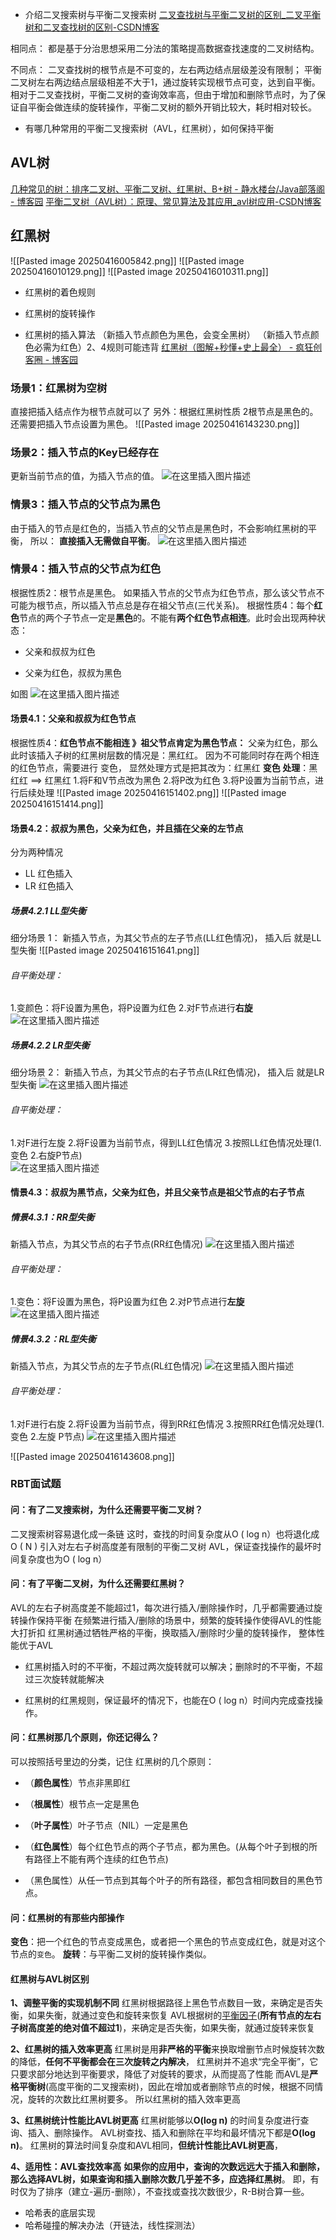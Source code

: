 - 介绍二叉搜索树与平衡二叉搜索树
[二叉查找树与平衡二叉树的区别_二叉平衡树和二叉查找树的区别-CSDN博客](https://blog.csdn.net/qq_42610605/article/details/100095307)

相同点：
都是基于分治思想采用二分法的策略提高数据查找速度的二叉树结构。

不同点：
二叉查找树的根节点是不可变的，左右两边结点层级差没有限制；
平衡二叉树左右两边结点层级相差不大于1，通过旋转实现根节点可变，达到自平衡。
相对于二叉查找树，平衡二叉树的查询效率高，但由于增加和删除节点时，为了保证自平衡会做连续的旋转操作，平衡二叉树的额外开销比较大，耗时相对较长。

- 有哪几种常用的平衡二叉搜索树（AVL，红黑树），如何保持平衡
## AVL树
[几种常见的树：排序二叉树、平衡二叉树、红黑树、B+树 - 静水楼台/Java部落阁 - 博客园](https://www.cnblogs.com/rouqinglangzi/p/6906230.html#_label0)
[平衡二叉树（AVL树）：原理、常见算法及其应用_avl树应用-CSDN博客](https://blog.csdn.net/weixin_43841461/article/details/142414109)

## 红黑树
![[Pasted image 20250416005842.png]]
![[Pasted image 20250416010129.png]]
![[Pasted image 20250416010311.png]]
- 红黑树的着色规则
- 红黑树的旋转操作

- 红黑树的插入算法
（新插入节点颜色为黑色，会变全黑树）
（新插入节点颜色必需为红色）2、4规则可能违背
[红黑树（图解+秒懂+史上最全） - 疯狂创客圈 - 博客园](https://www.cnblogs.com/crazymakercircle/p/16320430.html)
### 场景1：红黑树为空树
直接把插入结点作为根节点就可以了
另外：根据红黑树性质 2根节点是黑色的。还需要把插入节点设置为黑色。
![[Pasted image 20250416143230.png]]
### 场景2：插入节点的Key已经存在
更新当前节点的值，为插入节点的值。
![在这里插入图片描述](https://img-blog.csdnimg.cn/20210412094118977.png)

### 情景3：插入节点的父节点为黑色
由于插入的节点是红色的，当插入节点的父节点是黑色时，不会影响红黑树的平衡，
所以： **直接插入无需做自平衡**。
![在这里插入图片描述](https://img-blog.csdnimg.cn/20210412094724987.png)

### 情景4：插入节点的父节点为红色
根据性质2：根节点是黑色。
如果插入节点的父节点为红色节点，那么该父节点不可能为根节点，所以插入节点总是存在祖父节点(三代关系)。
根据性质4：每个**红色**节点的两个子节点一定是**黑色**的。不能有**两个红色节点相连**。此时会出现两种状态：
- 父亲和叔叔为红色
    
- 父亲为红色，叔叔为黑色
    
如图
![在这里插入图片描述](https://img-blog.csdnimg.cn/20210412100154174.png)
#### 场景4.1：父亲和叔叔为红色节点
根据性质4：**红色节点不能相连 》祖父节点肯定为黑色节点：**
父亲为红色，那么此时该插入子树的红黑树层数的情况是：黑红红。
因为不可能同时存在两个相连的红色节点，需要进行 变色， 显然处理方式是把其改为：红黑红
**变色 处理**：黑红红 ==> 红黑红
1.将F和V节点改为黑色
2.将P改为红色
3.将P设置为当前节点，进行后续处理
![[Pasted image 20250416151402.png]]
![[Pasted image 20250416151414.png]]

#### 场景4.2：叔叔为黑色，父亲为红色，并且插在父亲的左节点
分为两种情况
- LL 红色插入
- LR 红色插入
##### 场景4.2.1 LL型失衡
细分场景 1： 新插入节点，为其父节点的左子节点(LL红色情况)， 插入后 就是LL 型失衡
![[Pasted image 20250416151641.png]]
###### 自平衡处理：
1.变颜色：将F设置为黑色，将P设置为红色
2.对F节点进行**右旋**
![在这里插入图片描述](https://img-blog.csdnimg.cn/20210412160626713.png?x-oss-process=image/watermark,type_ZmFuZ3poZW5naGVpdGk,shadow_10,text_aHR0cHM6Ly9ibG9nLmNzZG4ubmV0L0ZhbGxpbmdfc3RhcnNf,size_16,color_FFFFFF,t_70)

##### 场景4.2.2 LR型失衡
细分场景 2： 新插入节点，为其父节点的右子节点(LR红色情况)， 插入后 就是LR 型失衡
![在这里插入图片描述](https://img-blog.csdnimg.cn/20210412153113242.png)

###### 自平衡处理：
1.对F进行左旋
2.将F设置为当前节点，得到LL红色情况
3.按照LL红色情况处理(1.变色 2.右旋P节点)  
![在这里插入图片描述](https://img-blog.csdnimg.cn/20210412153954767.png)

#### 情景4.3：叔叔为黑节点，父亲为红色，并且父亲节点是祖父节点的右子节点
##### 情景4.3.1：RR型失衡
新插入节点，为其父节点的右子节点(RR红色情况)
![在这里插入图片描述](https://img-blog.csdnimg.cn/20210412155529702.png)

###### 自平衡处理：
1.变色：将F设置为黑色，将P设置为红色
2.对P节点进行**左旋**
![在这里插入图片描述](https://img-blog.csdnimg.cn/20210412160829355.png)

##### 情景4.3.2：RL型失衡
新插入节点，为其父节点的左子节点(RL红色情况)
![在这里插入图片描述](https://img-blog.csdnimg.cn/20210412161045393.png)

###### 自平衡处理：
1.对F进行右旋
2.将F设置为当前节点，得到RR红色情况
3.按照RR红色情况处理(1.变色 2.左旋 P节点)
![在这里插入图片描述](https://img-blog.csdnimg.cn/20210412161924591.png)


![[Pasted image 20250416143608.png]]

### RBT面试题
#### **问：有了二叉搜索树，为什么还需要平衡二叉树？**
二叉搜索树容易退化成一条链
这时，查找的时间复杂度从O ( log n）也将退化成O ( N )
引入对左右子树高度差有限制的平衡二叉树 AVL，保证查找操作的最坏时间复杂度也为O ( log n）
#### 问：有了平衡二叉树，为什么还需要红黑树？
AVL的左右子树高度差不能超过1，每次进行插入/删除操作时，几乎都需要通过旋转操作保持平衡
在频繁进行插入/删除的场景中，频繁的旋转操作使得AVL的性能大打折扣
红黑树通过牺牲严格的平衡，换取插入/删除时少量的旋转操作，
整体性能优于AVL
- 红黑树插入时的不平衡，不超过两次旋转就可以解决；删除时的不平衡，不超过三次旋转就能解决
    
- 红黑树的红黑规则，保证最坏的情况下，也能在O ( log n）时间内完成查找操作。
#### 问：红黑树那几个原则，你还记得么？
可以按照括号里边的分类，记住 红黑树的几个原则：
- （**颜色属性**）节点非黑即红
    
- （**根属性**）根节点一定是黑色
    
- （**叶子属性**）叶子节点（NIL）一定是黑色
    
- （**红色属性**）每个红色节点的两个子节点，都为黑色。(从每个叶子到根的所有路径上不能有两个连续的红色节点)
    
- （黑色属性）从任一节点到其每个叶子的所有路径，都包含相同数目的黑色节点。
#### 问：红黑树的有那些内部操作
**变色**：把一个红色的节点变成黑色，或者把一个黑色的节点变成红色，就是对这个节点的`变色`。
**旋转**：与平衡二叉树的旋转操作类似。
#### 红黑树与AVL树区别
**1、调整平衡的实现机制不同**
红黑树根据路径上黑色节点数目一致，来确定是否失衡，如果失衡，就通过变色和旋转来恢复
AVL根据树的[平衡因子](https://so.csdn.net/so/search?q=%E5%B9%B3%E8%A1%A1%E5%9B%A0%E5%AD%90&spm=1001.2101.3001.7020)(**所有节点的左右子树高度差的绝对值不超过1**)，来确定是否失衡，如果失衡，就通过旋转来恢复

**2、红黑树的插入效率更高**
红黑树是用**非严格的平衡**来换取增删节点时候旋转次数的降低，**任何不平衡都会在三次旋转之内解决**，
红黑树并不追求“完全平衡”，它只要求部分地达到平衡要求，降低了对旋转的要求，从而提高了性能
而AVL是**严格平衡树**(高度平衡的二叉搜索树)，因此在增加或者删除节点的时候，根据不同情况，旋转的次数比红黑树要多。
所以红黑树的插入效率更高

**3、红黑树统计性能比AVL树更高**
红黑树能够以**O(log n)** 的时间复杂度进行查询、插入、删除操作。
AVL树查找、插入和删除在平均和最坏情况下都是**O(log n)**。
红黑树的算法时间复杂度和AVL相同，**但统计性能比AVL树更高**，

**4、适用性：AVL查找效率高**
**如果你的应用中，查询的次数远远大于插入和删除，那么选择AVL树，如果查询和插入删除次数几乎差不多，应选择红黑树**。
即，有时仅为了排序（建立-遍历-删除），不查找或查找次数很少，R-B树合算一些。

- 哈希表的底层实现
- 哈希碰撞的解决办法（开链法，线性探测法）